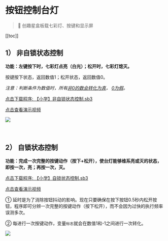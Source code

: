 # 按钮控制台灯

> 🧰  创趣星盒板载七彩灯、按键和显示屏

[[toc]]


## 1） 非自锁状态控制

**功能：左键按下时，七彩灯点亮（白光）；松开时，七彩灯熄灭。**

按键按下状态，返回数值1；松开状态，返回数值0。

*注意：判断条件为数值时，所有<u>非0的数会转化为真</u>， <u>0为假</u>。*

<a href="/tutorial/starbox_sj/sb3/【小学】非自锁状态控制.sb3">点击下载程序: 【小学】非自锁状态控制.sb3</a>

<a href="https://www.bilibili.com/video/BV1tfvczsEzQ/?vd_source=d34a80bae9d64a0c5a0716bd47877802" target="_blank">点击查看演示视频</a>

<img src="/images/docimg/【小学】非自锁状态控制.png" >

<br>
<br>
<br>

## 2） 自锁状态控制

**功能：完成一次完整的按键动作（按下+松开），使台灯能够维系亮或灭的状态，即按一次，亮；再按一次，灭。**

<a href="/tutorial/starbox_sj/sb3/【小学】自锁状态控制.sb3">点击下载程序: 【小学】自锁状态控制.sb3</a>

<a href="https://www.bilibili.com/video/BV1bfvczxEzT/?vd_source=d34a80bae9d64a0c5a0716bd47877802" target="_blank">点击查看演示视频</a>

①  延时是为了消除按钮抖动的影响。现在只要确保在按下按钮0.5秒内松开按钮，程序即可分辨一次完整的按键动作（按下松开），而不会因为过快的执行频率误测多次。

②  每进行一次按键动作，变量`标志`就会在数值1和-1之间进行一次转化。

<img src="/images/docimg/【小学】自锁状态控制.png" >

